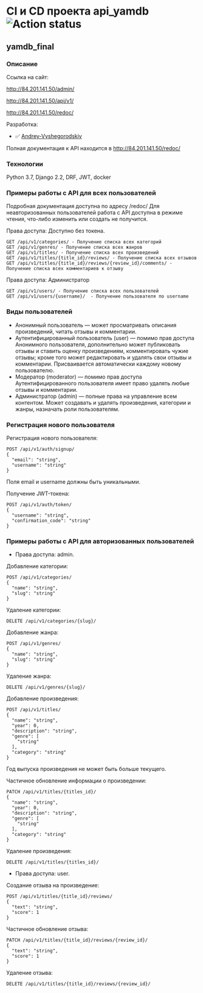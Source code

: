 # CI и CD проекта api_yamdb ![Action status](https://github.com/Andrey-Vyshegorodskiy/yamdb_final/actions/workflows/yamdb_workflow.yml/badge.svg)

## yamdb_final
### Описание

Ссылка на сайт:

http://84.201.141.50/admin/

http://84.201.141.50/api/v1/

http://84.201.141.50/redoc/

Разработка:
- :white_check_mark: [Andrey-Vyshegorodskiy](https://github.com/Andrey-Vyshegorodskiy)

Полная документация к API находится в http://84.201.141.50/redoc/
### Технологии
Python 3.7, Django 2.2, DRF, JWT, docker

### Примеры работы с API для всех пользователей
Подробная документация доступна по адресу /redoc/
Для неавторизованных пользователей работа с API доступна в режиме чтения,
что-либо изменить или создать не получится. 

Права доступа: Доступно без токена.
```
GET /api/v1/categories/ - Получение списка всех категорий
GET /api/v1/genres/ - Получение списка всех жанров
GET /api/v1/titles/ - Получение списка всех произведений
GET /api/v1/titles/{title_id}/reviews/ - Получение списка всех отзывов
GET /api/v1/titles/{title_id}/reviews/{review_id}/comments/ - Получение списка всех комментариев к отзыву
```
Права доступа: Администратор
```
GET /api/v1/users/ - Получение списка всех пользователей
GET /api/v1/users/{username}/  - Получение пользователя по username
```

### Виды пользователей
- Анонимный пользователь — может просматривать описания произведений, читать отзывы и комментарии.
- Аутентифицированный пользователь (user) — помимо прав доступа Анонимного пользователя, дополнительно может публиковать отзывы и ставить оценку произведениям, комментировать чужие отзывы; кроме того может редактировать и удалять свои отзывы и комментарии. Присваивается автоматически каждому новому пользователю.
- Модератор (moderator) — помимо прав доступа Аутентифицированного пользователя имеет право удалять любые отзывы и комментарии.
- Администратор (admin) — полные права на управление всем контентом. Может создавать и удалять произведения, категории и жанры, назначать роли пользователям.

### Регистрация нового пользователя

Регистрация нового пользователя:
```
POST /api/v1/auth/signup/
{
  "email": "string",
  "username": "string"
}
```
Поля email и username должны быть уникальными.

Получение JWT-токена:
```
POST /api/v1/auth/token/
{
  "username": "string",
  "confirmation_code": "string"
}
```

### Примеры работы с API для авторизованных пользователей
- Права доступа: admin.

Добавление категории:
```
POST /api/v1/categories/
{
  "name": "string",
  "slug": "string"
}
```

Удаление категории:
```
DELETE /api/v1/categories/{slug}/
```

Добавление жанра:
```
POST /api/v1/genres/
{
  "name": "string",
  "slug": "string"
}
```

Удаление жанра:
```
DELETE /api/v1/genres/{slug}/
```

Добавление произведения:
```
POST /api/v1/titles/
{
  "name": "string",
  "year": 0,
  "description": "string",
  "genre": [
    "string"
  ],
  "category": "string"
}
```
Год выпуска произведения не может быть больше текущего.

Частичное обновление информации о произведении:
```
PATCH /api/v1/titles/{titles_id}/
{
  "name": "string",
  "year": 0,
  "description": "string",
  "genre": [
    "string"
  ],
  "category": "string"
}
```

Удаление произведения:
```
DELETE /api/v1/titles/{titles_id}/
```

- Права доступа: user.

Создание отзыва на произведение:
```
POST /api/v1/titles/{title_id}/reviews/
{
  "text": "string",
  "score": 1
}
```

Частичное обновление отзыва:
```
PATCH /api/v1/titles/{title_id}/reviews/{review_id}/
{
  "text": "string",
  "score": 1
}
```

Удаление отзыва:
```
DELETE /api/v1/titles/{title_id}/reviews/{review_id}/
```
